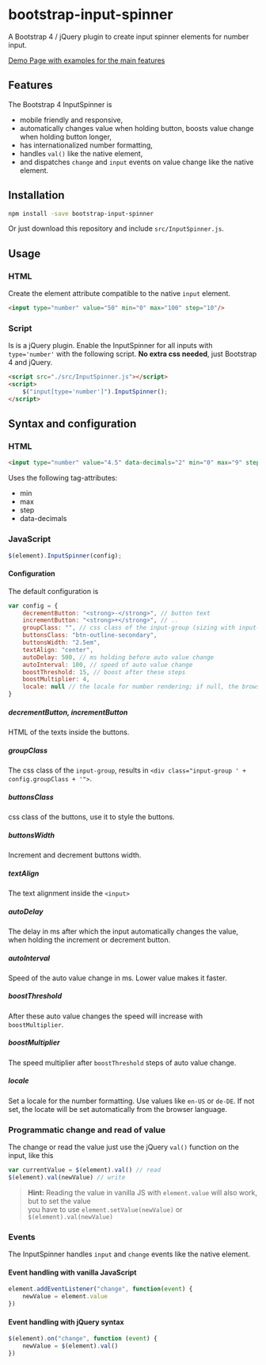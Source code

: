 # bootstrap-input-spinner

A Bootstrap 4 / jQuery plugin to create input spinner elements for number input.

[Demo Page with examples for the main features](http://shaack.com/projekte/bootstrap-input-spinner/)

## Features

The Bootstrap 4 InputSpinner is

- mobile friendly and responsive,
- automatically changes value when holding button, boosts value change when holding button longer,
- has internationalized number formatting,
- handles `val()` like the native element,
- and dispatches `change` and `input` events on value change like the native element.

## Installation

```bash
npm install -save bootstrap-input-spinner
```

Or just download this repository and include `src/InputSpinner.js`.

## Usage

### HTML
Create the element attribute compatible to the native `input` element.
```html
<input type="number" value="50" min="0" max="100" step="10"/>
```

### Script
Is is a jQuery plugin.
Enable the InputSpinner for all inputs with `type='number'` with the following script.
**No extra css needed**, just Bootstrap 4 and jQuery.

```html
<script src="./src/InputSpinner.js"></script>
<script>
    $("input[type='number']").InputSpinner();
</script>
```

## Syntax and configuration

### HTML

```html
<input type="number" value="4.5" data-decimals="2" min="0" max="9" step="0.1"/>
```

Uses the following tag-attributes:

- min
- max
- step
- data-decimals

### JavaScript

```javascript
$(element).InputSpinner(config);
```

#### Configuration

The default configuration is

```javascript
var config = {
    decrementButton: "<strong>-</strong>", // button text
    incrementButton: "<strong>+</strong>", // ..
    groupClass: "", // css class of the input-group (sizing with input-group-sm or input-group-lg)
    buttonsClass: "btn-outline-secondary",
    buttonsWidth: "2.5em",
    textAlign: "center",
    autoDelay: 500, // ms holding before auto value change
    autoInterval: 100, // speed of auto value change
    boostThreshold: 15, // boost after these steps
    boostMultiplier: 4,
    locale: null // the locale for number rendering; if null, the browsers language is used
}
```

##### decrementButton, incrementButton

HTML of the texts inside the buttons.

##### groupClass

The css class of the `input-group`, results in
`<div class="input-group ' + config.groupClass + '">`.

##### buttonsClass

css class of the buttons, use it to style 
the buttons. 

##### buttonsWidth

Increment and decrement buttons width.

##### textAlign

The text alignment inside the `<input>`

##### autoDelay

The delay in ms after which the input automatically changes 
the value, when holding the increment or decrement button.

##### autoInterval

Speed of the auto value change in ms. Lower value makes it faster.

##### boostThreshold

After these auto value changes the speed will increase with `boostMultiplier`.

##### boostMultiplier

The speed multiplier after `boostThreshold` steps of auto value change. 

##### locale

Set a locale for the number formatting. Use values like `en-US` 
or `de-DE`. If not set, the locate will be set automatically from the
browser language.

### Programmatic change and read of value

The change or read the value just use the jQuery `val()` function
on the input, like this

```javascript
var currentValue = $(element).val() // read
$(element).val(newValue) // write
```

> **Hint:** Reading the value in vanilla JS with `element.value` will also work, but to set the value  
 you have to use `element.setValue(newValue)` or `$(element).val(newValue)`  

### Events

The InputSpinner handles `input` and `change` events like the  native element.

#### Event handling with vanilla JavaScript
```javascript
element.addEventListener("change", function(event) {
    newValue = element.value
})
```

#### Event handling with jQuery syntax
```javascript
$(element).on("change", function (event) {
    newValue = $(element).val()
})
```
